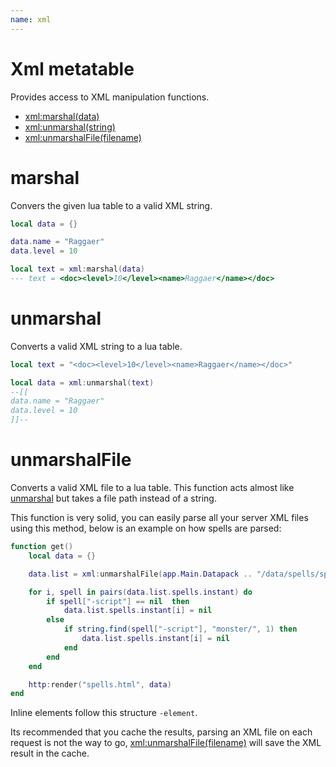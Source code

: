 ```yaml
---
name: xml
---
```


# Xml metatable

Provides access to XML manipulation functions.

- [xml:marshal(data)](#marshal)
- [xml:unmarshal(string)](#unmarshal)
- [xml:unmarshalFile(filename)](#unmarshalfile)

# marshal

Convers the given lua table to a valid XML string.

```lua
local data = {}

data.name = "Raggaer"
data.level = 10

local text = xml:marshal(data)
--- text = <doc><level>10</level><name>Raggaer</name></doc>
```

# unmarshal

Converts a valid XML string to a lua table.

```lua
local text = "<doc><level>10</level><name>Raggaer</name></doc>"

local data = xml:unmarshal(text)
--[[
data.name = "Raggaer"
data.level = 10
]]--
```

# unmarshalFile

Converts a valid XML file to a lua table. This function acts almost like [unmarshal](#unmarshal) but takes a file path instead of a string.

This function is very solid, you can easily parse all your server XML files using this method, below is an example on how spells are parsed:

```lua
function get()
    local data = {}

    data.list = xml:unmarshalFile(app.Main.Datapack .. "/data/spells/spells.xml")

    for i, spell in pairs(data.list.spells.instant) do
        if spell["-script"] == nil  then
            data.list.spells.instant[i] = nil
        else
            if string.find(spell["-script"], "monster/", 1) then
                data.list.spells.instant[i] = nil
            end
        end
    end

    http:render("spells.html", data)
end
```

Inline elements follow this structure `-element`.

Its recommended that you cache the results, parsing an XML file on each request is not the way to go, [xml:unmarshalFile(filename)](#unmarshalfile) will save the XML result in the cache.